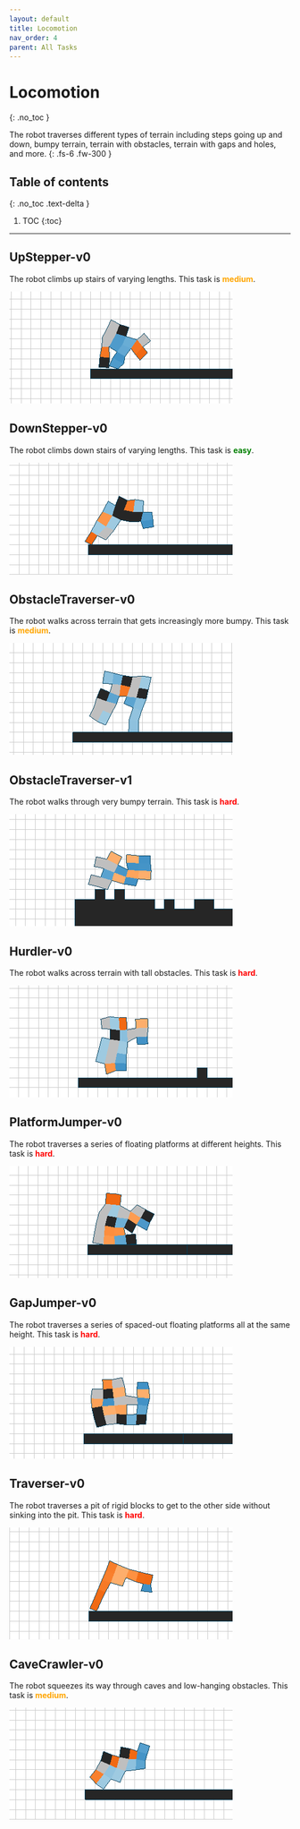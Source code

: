 ```yaml
---
layout: default
title: Locomotion
nav_order: 4
parent: All Tasks
---
```


# Locomotion
{: .no_toc }

The robot traverses different types of terrain including steps going up and down, bumpy terrain, terrain with obstacles, terrain with gaps and holes, and more.
{: .fs-6 .fw-300 }

## Table of contents
{: .no_toc .text-delta }

1. TOC
{:toc}

---

## UpStepper-v0

The robot climbs up stairs of varying lengths. This task is <span style="color:orange">**medium**</span>.

![upstepperv0](../assets/images/ga_steps_up_1_g46_r2.gif)

## DownStepper-v0

The robot climbs down stairs of varying lengths. This task is <span style="color:green">**easy**</span>.

![downstepperv0](../assets/images/ga_steps_down_1_g30_r2.gif)

## ObstacleTraverser-v0

The robot walks across terrain that gets increasingly more bumpy. This task is <span style="color:orange">**medium**</span>.

![obstacletraverserv0](../assets/images/ga_walking_bumpy_2_g46_r1.gif)

## ObstacleTraverser-v1

The robot walks through very bumpy terrain. This task is <span style="color:red">**hard**</span>.

![obstacletraverserv1](../assets/images/ga_walking_bumpy1_3_g46_r2.gif)

## Hurdler-v0

The robot walks across terrain with tall obstacles. This task is <span style="color:red">**hard**</span>.

![hurdlerv0](../assets/images/ga_vertical_barrier_1_g46_r3.gif)

## PlatformJumper-v0

The robot traverses a series of floating platforms at different heights. This task is <span style="color:red">**hard**</span>.

![platformjumperv0](../assets/images/ga_floating_platform_2_g46_r1.gif)

## GapJumper-v0

The robot traverses a series of spaced-out floating platforms all at the same height. This task is <span style="color:red">**hard**</span>.

![gapjumperv0](../assets/images/ga_gaps_3_g46_r1.gif)

## Traverser-v0

The robot traverses a pit of rigid blocks to get to the other side without sinking into the pit. This task is <span style="color:red">**hard**</span>.

![traverserv0](../assets/images/cppn_block_soup_1_g19_r1.gif)

## CaveCrawler-v0

The robot squeezes its way through caves and low-hanging obstacles. This task is <span style="color:orange">**medium**</span>.

![traverserv0](../assets/images/ga_duck_1_g46_r2.gif)

